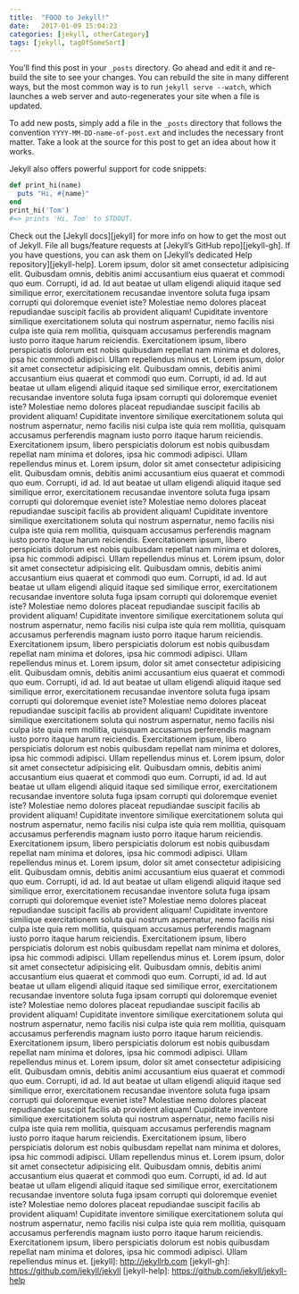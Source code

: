 ```yaml
---
title:  "FOOO to Jekyll!"
date:   2017-01-09 15:04:23
categories: [jekyll, otherCategory]
tags: [jekyll, tagOfSomeSort]
---
```

You’ll find this post in your `_posts` directory. Go ahead and edit it and re-build the site to see your changes. You can rebuild the site in many different ways, but the most common way is to run `jekyll serve --watch`, which launches a web server and auto-regenerates your site when a file is updated.

To add new posts, simply add a file in the `_posts` directory that follows the convention `YYYY-MM-DD-name-of-post.ext` and includes the necessary front matter. Take a look at the source for this post to get an idea about how it works.

Jekyll also offers powerful support for code snippets:

``` ruby
def print_hi(name)
  puts "Hi, #{name}"
end
print_hi('Tom')
#=> prints 'Hi, Tom' to STDOUT.
```

Check out the [Jekyll docs][jekyll] for more info on how to get the most out of Jekyll. File all bugs/feature requests at [Jekyll’s GitHub repo][jekyll-gh]. If you have questions, you can ask them on [Jekyll’s dedicated Help repository][jekyll-help].
Lorem ipsum, dolor sit amet consectetur adipisicing elit. Quibusdam omnis, debitis animi accusantium eius quaerat et commodi quo eum. Corrupti, id ad. Id aut beatae ut ullam eligendi aliquid itaque sed similique error, exercitationem recusandae inventore soluta fuga ipsam corrupti qui doloremque eveniet iste? Molestiae nemo dolores placeat repudiandae suscipit facilis ab provident aliquam! Cupiditate inventore similique exercitationem soluta qui nostrum aspernatur, nemo facilis nisi culpa iste quia rem mollitia, quisquam accusamus perferendis magnam iusto porro itaque harum reiciendis. Exercitationem ipsum, libero perspiciatis dolorum est nobis quibusdam repellat nam minima et dolores, ipsa hic commodi adipisci. Ullam repellendus minus et.
Lorem ipsum, dolor sit amet consectetur adipisicing elit. Quibusdam omnis, debitis animi accusantium eius quaerat et commodi quo eum. Corrupti, id ad. Id aut beatae ut ullam eligendi aliquid itaque sed similique error, exercitationem recusandae inventore soluta fuga ipsam corrupti qui doloremque eveniet iste? Molestiae nemo dolores placeat repudiandae suscipit facilis ab provident aliquam! Cupiditate inventore similique exercitationem soluta qui nostrum aspernatur, nemo facilis nisi culpa iste quia rem mollitia, quisquam accusamus perferendis magnam iusto porro itaque harum reiciendis. Exercitationem ipsum, libero perspiciatis dolorum est nobis quibusdam repellat nam minima et dolores, ipsa hic commodi adipisci. Ullam repellendus minus et.
Lorem ipsum, dolor sit amet consectetur adipisicing elit. Quibusdam omnis, debitis animi accusantium eius quaerat et commodi quo eum. Corrupti, id ad. Id aut beatae ut ullam eligendi aliquid itaque sed similique error, exercitationem recusandae inventore soluta fuga ipsam corrupti qui doloremque eveniet iste? Molestiae nemo dolores placeat repudiandae suscipit facilis ab provident aliquam! Cupiditate inventore similique exercitationem soluta qui nostrum aspernatur, nemo facilis nisi culpa iste quia rem mollitia, quisquam accusamus perferendis magnam iusto porro itaque harum reiciendis. Exercitationem ipsum, libero perspiciatis dolorum est nobis quibusdam repellat nam minima et dolores, ipsa hic commodi adipisci. Ullam repellendus minus et.
Lorem ipsum, dolor sit amet consectetur adipisicing elit. Quibusdam omnis, debitis animi accusantium eius quaerat et commodi quo eum. Corrupti, id ad. Id aut beatae ut ullam eligendi aliquid itaque sed similique error, exercitationem recusandae inventore soluta fuga ipsam corrupti qui doloremque eveniet iste? Molestiae nemo dolores placeat repudiandae suscipit facilis ab provident aliquam! Cupiditate inventore similique exercitationem soluta qui nostrum aspernatur, nemo facilis nisi culpa iste quia rem mollitia, quisquam accusamus perferendis magnam iusto porro itaque harum reiciendis. Exercitationem ipsum, libero perspiciatis dolorum est nobis quibusdam repellat nam minima et dolores, ipsa hic commodi adipisci. Ullam repellendus minus et.
Lorem ipsum, dolor sit amet consectetur adipisicing elit. Quibusdam omnis, debitis animi accusantium eius quaerat et commodi quo eum. Corrupti, id ad. Id aut beatae ut ullam eligendi aliquid itaque sed similique error, exercitationem recusandae inventore soluta fuga ipsam corrupti qui doloremque eveniet iste? Molestiae nemo dolores placeat repudiandae suscipit facilis ab provident aliquam! Cupiditate inventore similique exercitationem soluta qui nostrum aspernatur, nemo facilis nisi culpa iste quia rem mollitia, quisquam accusamus perferendis magnam iusto porro itaque harum reiciendis. Exercitationem ipsum, libero perspiciatis dolorum est nobis quibusdam repellat nam minima et dolores, ipsa hic commodi adipisci. Ullam repellendus minus et.
Lorem ipsum, dolor sit amet consectetur adipisicing elit. Quibusdam omnis, debitis animi accusantium eius quaerat et commodi quo eum. Corrupti, id ad. Id aut beatae ut ullam eligendi aliquid itaque sed similique error, exercitationem recusandae inventore soluta fuga ipsam corrupti qui doloremque eveniet iste? Molestiae nemo dolores placeat repudiandae suscipit facilis ab provident aliquam! Cupiditate inventore similique exercitationem soluta qui nostrum aspernatur, nemo facilis nisi culpa iste quia rem mollitia, quisquam accusamus perferendis magnam iusto porro itaque harum reiciendis. Exercitationem ipsum, libero perspiciatis dolorum est nobis quibusdam repellat nam minima et dolores, ipsa hic commodi adipisci. Ullam repellendus minus et.
Lorem ipsum, dolor sit amet consectetur adipisicing elit. Quibusdam omnis, debitis animi accusantium eius quaerat et commodi quo eum. Corrupti, id ad. Id aut beatae ut ullam eligendi aliquid itaque sed similique error, exercitationem recusandae inventore soluta fuga ipsam corrupti qui doloremque eveniet iste? Molestiae nemo dolores placeat repudiandae suscipit facilis ab provident aliquam! Cupiditate inventore similique exercitationem soluta qui nostrum aspernatur, nemo facilis nisi culpa iste quia rem mollitia, quisquam accusamus perferendis magnam iusto porro itaque harum reiciendis. Exercitationem ipsum, libero perspiciatis dolorum est nobis quibusdam repellat nam minima et dolores, ipsa hic commodi adipisci. Ullam repellendus minus et.
Lorem ipsum, dolor sit amet consectetur adipisicing elit. Quibusdam omnis, debitis animi accusantium eius quaerat et commodi quo eum. Corrupti, id ad. Id aut beatae ut ullam eligendi aliquid itaque sed similique error, exercitationem recusandae inventore soluta fuga ipsam corrupti qui doloremque eveniet iste? Molestiae nemo dolores placeat repudiandae suscipit facilis ab provident aliquam! Cupiditate inventore similique exercitationem soluta qui nostrum aspernatur, nemo facilis nisi culpa iste quia rem mollitia, quisquam accusamus perferendis magnam iusto porro itaque harum reiciendis. Exercitationem ipsum, libero perspiciatis dolorum est nobis quibusdam repellat nam minima et dolores, ipsa hic commodi adipisci. Ullam repellendus minus et.
Lorem ipsum, dolor sit amet consectetur adipisicing elit. Quibusdam omnis, debitis animi accusantium eius quaerat et commodi quo eum. Corrupti, id ad. Id aut beatae ut ullam eligendi aliquid itaque sed similique error, exercitationem recusandae inventore soluta fuga ipsam corrupti qui doloremque eveniet iste? Molestiae nemo dolores placeat repudiandae suscipit facilis ab provident aliquam! Cupiditate inventore similique exercitationem soluta qui nostrum aspernatur, nemo facilis nisi culpa iste quia rem mollitia, quisquam accusamus perferendis magnam iusto porro itaque harum reiciendis. Exercitationem ipsum, libero perspiciatis dolorum est nobis quibusdam repellat nam minima et dolores, ipsa hic commodi adipisci. Ullam repellendus minus et.
Lorem ipsum, dolor sit amet consectetur adipisicing elit. Quibusdam omnis, debitis animi accusantium eius quaerat et commodi quo eum. Corrupti, id ad. Id aut beatae ut ullam eligendi aliquid itaque sed similique error, exercitationem recusandae inventore soluta fuga ipsam corrupti qui doloremque eveniet iste? Molestiae nemo dolores placeat repudiandae suscipit facilis ab provident aliquam! Cupiditate inventore similique exercitationem soluta qui nostrum aspernatur, nemo facilis nisi culpa iste quia rem mollitia, quisquam accusamus perferendis magnam iusto porro itaque harum reiciendis. Exercitationem ipsum, libero perspiciatis dolorum est nobis quibusdam repellat nam minima et dolores, ipsa hic commodi adipisci. Ullam repellendus minus et.
[jekyll]:      http://jekyllrb.com
[jekyll-gh]:   https://github.com/jekyll/jekyll
[jekyll-help]: https://github.com/jekyll/jekyll-help
